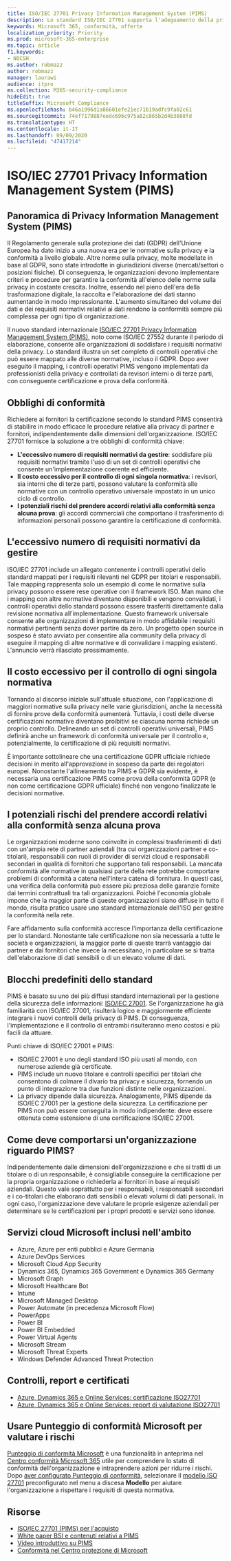 ```yaml
---
title: ISO/IEC 27701 Privacy Information Management System (PIMS)
description: Lo standard ISO/IEC 27701 supporta l'adeguamento della privacy e la conformità alle normative tra titolari e responsabili all'interno della catena di fornitura globale per l'elaborazione dei dati.
keywords: Microsoft 365, conformità, offerte
localization_priority: Priority
ms.prod: microsoft-365-enterprise
ms.topic: article
f1.keywords:
- NOCSH
ms.author: robmazz
author: robmazz
manager: laurawi
audience: itpro
ms.collection: M365-security-compliance
hideEdit: true
titleSuffix: Microsoft Compliance
ms.openlocfilehash: b46a1996d1a86601efe21ec71b19adfc9fa02c61
ms.sourcegitcommit: 74ef7179887eedc696c975a82c865b2d4b3808fd
ms.translationtype: HT
ms.contentlocale: it-IT
ms.lasthandoff: 09/09/2020
ms.locfileid: "47417214"
---
```

# <a name="isoiec-27701-privacy-information-management-system-pims"></a>ISO/IEC 27701 Privacy Information Management System (PIMS)

## <a name="privacy-information-management-system-pims-overview"></a>Panoramica di Privacy Information Management System (PIMS)

Il Regolamento generale sulla protezione dei dati (GDPR) dell'Unione Europea ha dato inizio a una nuova era per le normative sulla privacy e la conformità a livello globale. Altre norme sulla privacy, molte modellate in base al GDPR, sono state introdotte in giurisdizioni diverse (mercati/settori o posizioni fisiche). Di conseguenza, le organizzazioni devono implementare criteri e procedure per garantire la conformità all'elenco delle norme sulla privacy in costante crescita. Inoltre, essendo nel pieno dell'era della trasformazione digitale, la raccolta e l'elaborazione dei dati stanno aumentando in modo impressionante. L'aumento simultaneo del volume dei dati e dei requisiti normativi relativi ai dati rendono la conformità sempre più complessa per ogni tipo di organizzazione.

Il nuovo standard internazionale [ISO/IEC 27701 Privacy Information Management System (PIMS)](https://www.iso.org/standard/71670.html), noto come ISO/IEC 27552 durante il periodo di elaborazione, consente alle organizzazioni di soddisfare i requisiti normativi della privacy. Lo standard illustra un set completo di controlli operativi che può essere mappato alle diverse normative, incluso il GDPR. Dopo aver eseguito il mapping, i controlli operativi PIMS vengono implementati da professionisti della privacy e controllati da revisori interni o di terze parti, con conseguente certificazione e prova della conformità.

## <a name="compliance-challenges"></a>Obblighi di conformità

Richiedere ai fornitori la certificazione secondo lo standard PIMS consentirà di stabilire in modo efficace le procedure relative alla privacy di partner e fornitori, indipendentemente dalle dimensioni dell'organizzazione. ISO/IEC 27701 fornisce la soluzione a tre obblighi di conformità chiave:

- **L'eccessivo numero di requisiti normativi da gestire**: soddisfare più requisiti normativi tramite l'uso di un set di controlli operativi che consente un'implementazione coerente ed efficiente.
- **Il costo eccessivo per il controllo di ogni singola normativa**: i revisori, sia interni che di terze parti, possono valutare la conformità alle normative con un controllo operativo universale impostato in un unico ciclo di controllo.
- **I potenziali rischi del prendere accordi relativi alla conformità senza alcuna prova**: gli accordi commerciali che comportano il trasferimento di informazioni personali possono garantire la certificazione di conformità.

## <a name="too-many-regulatory-requirements-to-juggle"></a>L'eccessivo numero di requisiti normativi da gestire

ISO/IEC 27701 include un allegato contenente i controlli operativi dello standard mappati per i requisiti rilevanti nel GDPR per titolari e responsabili. Tale mapping rappresenta solo un esempio di come le normative sulla privacy possono essere rese operative con il framework ISO. Man mano che i mapping con altre normative diventano disponibili e vengono convalidati, i controlli operativi dello standard possono essere trasferiti direttamente dalla revisione normativa all'implementazione. Questo framework universale consente alle organizzazioni di implementare in modo affidabile i requisiti normativi pertinenti senza dover partire da zero. Un progetto open source in sospeso è stato avviato per consentire alla community della privacy di eseguire il mapping di altre normative e di convalidare i mapping esistenti. L'annuncio verrà rilasciato prossimamente.

## <a name="too-costly-to-audit-regulation-by-regulation"></a>Il costo eccessivo per il controllo di ogni singola normativa

Tornando al discorso iniziale sull'attuale situazione, con l'applicazione di maggiori normative sulla privacy nelle varie giurisdizioni, anche la necessità di fornire prove della conformità aumenterà. Tuttavia, i costi delle diverse certificazioni normative diventano proibitivi se ciascuna norma richiede un proprio controllo. Delineando un set di controlli operativi universali, PIMS definirà anche un framework di conformità universale per il controllo e, potenzialmente, la certificazione di più requisiti normativi.

È importante sottolineare che una certificazione GDPR ufficiale richiede decisioni in merito all'approvazione in sospeso da parte dei regolatori europei. Nonostante l'allineamento tra PIMS e GDPR sia evidente, è necessaria una certificazione PIMS come prova della conformità GDPR (e non come certificazione GDPR ufficiale) finché non vengono finalizzate le decisioni normative.

## <a name="promises-of-compliance-without-proof-is-potentially-risky"></a>I potenziali rischi del prendere accordi relativi alla conformità senza alcuna prova

Le organizzazioni moderne sono coinvolte in complessi trasferimenti di dati con un'ampia rete di partner aziendali (tra cui organizzazioni partner e co-titolari), responsabili con ruoli di provider di servizi cloud e responsabili secondari in qualità di fornitori che supportano tali responsabili. La mancata conformità alle normative in qualsiasi parte della rete potrebbe comportare problemi di conformità a catena nell'intera catena di fornitura. In questi casi, una verifica della conformità può essere più preziosa delle garanzie fornite dai termini contrattuali tra tali organizzazioni. Poiché l'economia globale impone che la maggior parte di queste organizzazioni siano diffuse in tutto il mondo, risulta pratico usare uno standard internazionale dell'ISO per gestire la conformità nella rete.

Fare affidamento sulla conformità accresce l'importanza della certificazione per lo standard. Nonostante tale certificazione non sia necessaria a tutte le società e organizzazioni, la maggior parte di queste trarrà vantaggio dai partner e dai fornitori che invece la necessitano, in particolare se si tratta dell'elaborazione di dati sensibili o di un elevato volume di dati.

## <a name="building-blocks-of-the-standard"></a>Blocchi predefiniti dello standard

PIMS è basato su uno dei più diffusi standard internazionali per la gestione della sicurezza delle informazioni: [ISO/IEC 27001](offering-iso-27001.md). Se l'organizzazione ha già familiarità con ISO/IEC 27001, risulterà logico e maggiormente efficiente integrare i nuovi controlli della privacy di PIMS. Di conseguenza, l'implementazione e il controllo di entrambi risulteranno meno costosi e più facili da attuare.

Punti chiave di ISO/IEC 27001 e PIMS:

- ISO/IEC 27001 è uno degli standard ISO più usati al mondo, con numerose aziende già certificate.
- PIMS include un nuovo titolare e controlli specifici per titolari che consentono di colmare il divario tra privacy e sicurezza, fornendo un punto di integrazione tra due funzioni distinte nelle organizzazioni.
- La privacy dipende dalla sicurezza. Analogamente, PIMS dipende da ISO/IEC 27001 per la gestione della sicurezza. La certificazione per PIMS non può essere conseguita in modo indipendente: deve essere ottenuta come estensione di una certificazione ISO/IEC 27001.

## <a name="what-should-your-organization-do-with-pims"></a>Come deve comportarsi un'organizzazione riguardo PIMS?

Indipendentemente dalle dimensioni dell'organizzazione e che si tratti di un titolare o di un responsabile, è consigliabile conseguire la certificazione per la propria organizzazione o richiederla ai fornitori in base ai requisiti aziendali. Questo vale soprattutto per i responsabili, i responsabili secondari e i co-titolari che elaborano dati sensibili o elevati volumi di dati personali. In ogni caso, l'organizzazione deve valutare le proprie esigenze aziendali per determinare se le certificazioni per i propri prodotti e servizi sono idonee.

## <a name="microsoft-in-scope-cloud-services"></a>Servizi cloud Microsoft inclusi nell'ambito

- Azure, Azure per enti pubblici e Azure Germania
- Azure DevOps Services
- Microsoft Cloud App Security
- Dynamics 365, Dynamics 365 Government e Dynamics 365 Germany
- Microsoft Graph
- Microsoft Healthcare Bot
- Intune
- Microsoft Managed Desktop
- Power Automate (in precedenza Microsoft Flow) 
- PowerApps
- Power BI
- Power BI Embedded
- Power Virtual Agents
- Microsoft Stream
- Microsoft Threat Experts
- Windows Defender Advanced Threat Protection


## <a name="audits-reports-and-certificates"></a>Controlli, report e certificati

- [Azure, Dynamics 365 e Online Services: certificazione ISO27701](https://aka.ms/azureiso27701cert)
- [Azure, Dynamics 365 e Online Services: report di valutazione ISO27701](https://aka.ms/azureiso27701report)

## <a name="use-microsoft-compliance-score-to-assess-your-risk"></a>Usare Punteggio di conformità Microsoft per valutare i rischi

[Punteggio di conformità Microsoft](compliance-score.md) è una funzionalità in anteprima nel [Centro conformità Microsoft 365](microsoft-365-compliance-center.md) utile per comprendere lo stato di conformità dell'organizzazione e intraprendere azioni per ridurre i rischi. Dopo [aver configurato Punteggio di conformità](compliance-score-setup.md), selezionare il [modello ISO 27701](https://go.microsoft.com/fwlink/?linkid=2117915) preconfigurato nel menu a discesa **Modello** per aiutare l'organizzazione a rispettare i requisiti di questa normativa.

## <a name="resources"></a>Risorse

- [ISO/IEC 27701 (PIMS) per l'acquisto](https://www.iso.org/standard/71670.html)
- [White paper BSI e contenuti relativi a PIMS](https://www.bsigroup.com/globalassets/localfiles/en-gb/data-protection/bsi_privacy_matters_white_paper-web.pdf)
- [Video introduttivo su PIMS](https://www.microsoft.com/videoplayer/embed/RE3uaQJ)
- [Conformità nel Centro protezione di Microsoft](https://www.microsoft.com/trust-center/compliance/compliance-overview)
